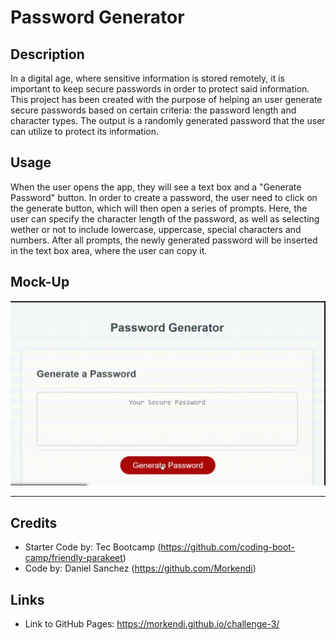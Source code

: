 # Password Generator

## Description
In a digital age, where sensitive information is stored remotely, it is important to keep secure passwords in order to protect said information. This project has been created with the purpose of helping an user generate secure passwords based on certain criteria: the password length and character types. The output is a randomly generated password that the user can utilize to protect its information.

## Usage
When the user opens the app, they will see a text box and a "Generate Password" button. In order to create a password, the user need to click on the generate button, which will then open a series of prompts. Here, the user can specify the character length of the password, as well as selecting wether or not to include lowercase, uppercase, special characters and numbers. After all prompts, the newly generated password will be inserted in the text box area, where the user can copy it.

## Mock-Up

![GIF of finished webpage](./docs/assets/../../Develop/assets/media/Password-Mockup.gif)

--- 

## Credits

- Starter Code by: Tec Bootcamp (https://github.com/coding-boot-camp/friendly-parakeet)
- Code by: Daniel Sanchez (https://github.com/Morkendi)

## Links
- Link to GitHub Pages: https://morkendi.github.io/challenge-3/
